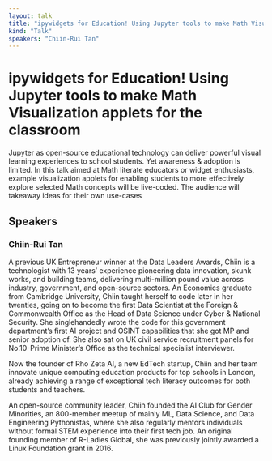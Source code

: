 ```yaml
---
layout: talk
title: "ipywidgets for Education! Using Jupyter tools to make Math Visualization applets for the classroom"
kind: "Talk"
speakers: "Chiin-Rui Tan"
---
```


# ipywidgets for Education! Using Jupyter tools to make Math Visualization applets for the classroom

Jupyter as open-source educational technology can deliver powerful visual learning experiences to school students. Yet awareness & adoption is limited. In this talk aimed at Math literate educators or widget enthusiasts, example visualization applets for enabling students to more effectively explore selected Math concepts will be live-coded. The audience will takeaway ideas for their own use-cases

## Speakers

### Chiin-Rui Tan

A previous UK Entrepreneur winner at the Data Leaders Awards, Chiin is a technologist with 13 years’ experience pioneering data innovation, skunk works, and building teams, delivering multi-million pound value across industry, government, and open-source sectors. An Economics graduate from Cambridge University, Chiin taught herself to code later in her twenties, going on to become the first Data Scientist at the Foreign & Commonwealth Office as the Head of Data Science under Cyber & National Security. She singlehandedly wrote the code for this government department’s first AI project and OSINT capabilities that she got MP and senior adoption of. She also sat on UK civil service recruitment panels for No.10-Prime Minister’s Office as the technical specialist interviewer.     

Now the founder of Rho Zeta AI, a new EdTech startup, Chiin and her team innovate unique computing education products for top schools in London, already achieving a range of exceptional tech literacy outcomes for both students and teachers.    

An open-source community leader, Chiin founded the AI Club for Gender Minorities, an 800-member meetup of mainly ML, Data Science, and Data Engineering Pythonistas, where she also regularly mentors individuals without formal STEM experience into their first tech job. An original founding member of R-Ladies Global, she was previously jointly awarded a Linux Foundation grant in 2016.
